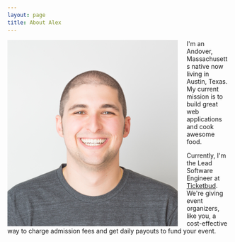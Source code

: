 ```yaml
---
layout: page
title: About Alex 
---
```


<img style='float:left; margin-right: 20px;' src="/assets/images/profile.png" alt='Headshot of Alex'>

I'm an Andover, Massachusetts native now living in Austin, Texas. My current mission is to build great web applications and cook awesome food. 

Currently, I'm the Lead Software Engineer at <a href="https://www.ticketbud.com/" target="_blank">Ticketbud</a>. We're giving event organizers, like you, a cost-effective way to charge admission fees and get daily payouts to fund your event. 

